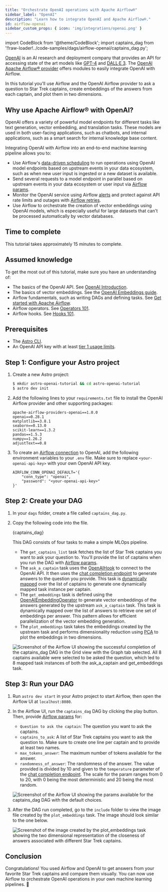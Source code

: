 ```yaml
---
title: "Orchestrate OpenAI operations with Apache Airflow®"
sidebar_label: "OpenAI"
description: "Learn how to integrate OpenAI and Apache Airflow®."
id: airflow-openai
sidebar_custom_props: { icon: 'img/integrations/openai.png' }
---
```


import CodeBlock from '@theme/CodeBlock';
import captains_dag from '!!raw-loader!../code-samples/dags/airflow-openai/captains_dag.py';

[OpenAI](https://openai.com/) is an AI research and deployment company that provides an API for accessing state of the art models like [GPT-4](https://openai.com/gpt-4) and [DALL·E 3](https://openai.com/dall-e-3). The [OpenAI Apache Airflow® provider](https://airflow.apache.org/docs/apache-airflow-providers-openai/stable/index.html) offers modules to easily integrate OpenAI with Airflow.

In this tutorial you'll use Airflow and the OpenAI Airflow provider to ask a question to Star Trek captains, create embeddings of the answers from each captain, and plot them in two dimensions. 

## Why use Apache Airflow® with OpenAI?

OpenAI offers a variety of powerful model endpoints for different tasks like text generation, vector embedding, and translation tasks. These models are used in both user-facing applications, such as chatbots, and internal applications, such as a smart search for internal knowledge base content.

Integrating OpenAI with Airflow into an end-to-end machine learning pipeline allows you to:

- Use Airflow's [data-driven scheduling](airflow-datasets.md) to run operations using OpenAI model endpoints based on upstream events in your data ecosystem, such as when new user input is ingested or a new dataset is available.
- Send several requests to a model endpoint in parallel based on upstream events in your data ecosystem or user input via [Airflow params](airflow-params.md).
- Monitor the OpenAI service using Airflow [alerts](error-notifications-in-airflow.md) and protect against API rate limits and outages with [Airflow retries](rerunning-dags.md#automatically-retry-tasks).
- Use Airflow to orchestrate the creation of vector embeddings using OpenAI models, which is especially useful for large datasets that can't be processed automatically by vector databases.

## Time to complete

This tutorial takes approximately 15 minutes to complete.

## Assumed knowledge

To get the most out of this tutorial, make sure you have an understanding of:

- The basics of the OpenAI API. See [OpenAI Introduction](https://platform.openai.com/docs/introduction).
- The basics of vector embeddings. See the [OpenAI Embeddings guide](https://platform.openai.com/docs/guides/embeddings).
- Airflow fundamentals, such as writing DAGs and defining tasks. See [Get started with Apache Airflow](get-started-with-airflow.md).
- Airflow operators. See [Operators 101](what-is-an-operator.md).
- Airflow hooks. See [Hooks 101](what-is-a-hook.md).

## Prerequisites

- The [Astro CLI](https://www.astronomer.io/docs/astro/cli/get-started).
- An OpenAI API key with at least [tier 1 usage limits](https://platform.openai.com/docs/guides/rate-limits/usage-tiers).

## Step 1: Configure your Astro project

1. Create a new Astro project:

    ```sh
    $ mkdir astro-openai-tutorial && cd astro-openai-tutorial
    $ astro dev init
    ```

2. Add the following lines to your `requirements.txt` file to install the OpenAI Airflow provider and other supporting packages:

    ```text
    apache-airflow-providers-openai==1.0.0
    openai==0.28.1
    matplotlib==3.8.1
    seaborn==0.13.0
    scikit-learn==1.3.2
    pandas==1.5.3
    numpy==1.26.2
    adjustText==0.8
    ```

3. To create an [Airflow connection](connections.md) to OpenAI, add the following environment variables to your `.env` file. Make sure to replace `<your-openai-api-key>` with your own OpenAI API key.

    ```text
    AIRFLOW_CONN_OPENAI_DEFAULT='{
        "conn_type": "openai",
        "password": "<your-openai-api-key>"
    }'
    ```

## Step 2: Create your DAG

1. In your `dags` folder, create a file called `captains_dag.py`.

2. Copy the following code into the file.

    <CodeBlock language="python">{captains_dag}</CodeBlock>

    This DAG consists of four tasks to make a simple MLOps pipeline.

    - The `get_captains_list` task fetches the list of Star Trek captains you want to ask your question to. You'll provide the list of captains when you run the DAG with [Airflow params](airflow-params.md).
    - The `ask_a_captain` task uses the [OpenAIHook](https://airflow.apache.org/docs/apache-airflow-providers-openai/stable/_api/airflow/providers/openai/hooks/openai/index.html) to connect to the OpenAI API. It then uses the [chat completion endpoint](https://platform.openai.com/docs/guides/text-generation/chat-completions-api) to generate answers to the question you provide. This task is [dynamically mapped](dynamic-tasks.md) over the list of captains to generate one dynamically mapped task instance per captain.
    - The `get_embeddings` task is defined using the [OpenAIEmbeddingOperator](https://airflow.apache.org/docs/apache-airflow-providers-openai/stable/operators/openai.html) to generate vector embeddings of the answers generated by the upstream `ask_a_captain` task. This task is dynamically mapped over the list of answers to retrieve one set of embeddings per answer. This pattern allows for efficient parallelization of the vector embedding generation.
    - The `plot_embeddings` task takes the embeddings created by the upstream task and performs dimensionality reduction using [PCA](https://scikit-learn.org/stable/modules/generated/sklearn.decomposition.PCA.html) to plot the embeddings in two dimensions. 

    ![Screenshot of the Airflow UI showing the successful completion of the `captains_dag` DAG in the Grid view with the Graph tab selected. All 8 captains available were selected to be asked the question, which led to 8 mapped task instances of both the `ask_a_captain` and `get_embeddings` task.](/img/tutorials/airflow-openai_dag_completed.png)

## Step 3: Run your DAG

1. Run `astro dev start` in your Astro project to start Airflow, then open the Airflow UI at `localhost:8080`.

2. In the Airflow UI, run the `captains_dag` DAG by clicking the play button. Then, provide [Airflow params](airflow-params.md) for:

    - `Question to ask the captain`: The question you want to ask the captains.
    - `captains_to_ask`: A list of Star Trek captains you want to ask the question to. Make sure to create one line per captain and to provide at least two names.
    - `max_tokens_answer`: The maximum number of tokens available for the answer. 
    - `randomness_of_answer`: The randomness of the answer. The value provided is divided by 10 and given to the `temperature` parameter of the [chat completion endpoint](https://platform.openai.com/docs/guides/text-generation/reproducible-outputs). The scale for the param ranges from 0 to 20, with 0 being the most deterministic and 20 being the most random.

    ![Screenshot of the Airflow UI showing the params available for the `captains_dag` DAG with the default choices.](/img/tutorials/airflow-openai_params.png)

3. After the DAG run completed, go to the `include` folder to view the image file created by the `plot_embeddings` task. The image should look similar to the one below.

    ![Screenshot of the image created by the `plot_embeddings` task showing the two dimensional representation of the closeness of answers associated with different Star Trek captains.](/img/tutorials/airflow-openai_plot.png)

## Conclusion

Congratulations! You used Airflow and OpenAI to get answers from your favorite Star Trek captains and compare them visually. You can now use Airflow to orchestrate OpenAI operations in your own machine learning pipelines. 🖖

